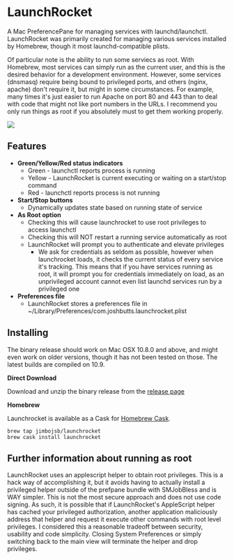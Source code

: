 LaunchRocket
============

A Mac PreferencePane for managing services with launchd/launchctl. LaunchRocket was primarily created for managing various services installed by Homebrew, though it most launchd-compatible plists.

Of particular note is the ability to run some serviecs as root. With Homebrew, most services can simply run as the current user, and this is the desired behavior for a development environment. However, some services (dnsmasq) require being bound to privileged ports, and others (nginx, apache) don't require it, but might in some circumstances. For example, many times it's just easier to run Apache on port 80 and 443 than to deal with code that might not like port numbers in the URLs. I recommend you only run things as root if you absolutely must to get them working properly.

<img src="https://raw2.github.com/jimbojsb/launchrocket/master/screenshots/LaunchRocket.png">

Features
--------
* **Green/Yellow/Red status indicators**
    * Green - launchctl reports process is running
    * Yellow - LaunchRocket is current executing or waiting on a start/stop command
    * Red - launchctl reports process is not running
* **Start/Stop buttons**
    * Dynamically updates state based on running state of service
* **As Root option**
    * Checking this will cause launchrocket to use root privileges to access launchctl
    * Checking this will NOT restart a running service automatically as root
    * LaunchRocket will prompt you to authenticate and elevate privileges
        * We ask for credentials as seldom as possible, however when launchrocket loads, it checks the current status of every service it's tracking. This means that if you have services running as root, it will prompt you for credentials immediately on load, as an unprivileged account cannot even list launchd services run by a privileged one
* **Preferences file**
    * LaunchRocket stores a preferences file in ~/Library/Preferences/com.joshbutts.launchrocket.plist
    
Installing
------------
The binary release should work on Mac OSX 10.8.0 and above, and might even work on older versions, though it has not been tested on those. The latest builds are compiled on 10.9.

**Direct Download**

Download and unzip the binary release from the [release page](https://github.com/jimbojsb/launchrocket/releases)

**Homebrew**

Launchrocket is available as a Cask for [Homebrew Cask](https://github.com/phinze/homebrew-cask). 

    brew tap jimbojsb/launchrocket
    brew cask install launchrocket
    
    
Further information about running as root
-----------------------------------------
LaunchRocket uses an applescript helper to obtain root privileges. This is a hack way of accomplishing it, but it avoids having to actually install a privileged helper outside of the prefpane bundle with SMJobBless and is WAY simpler. This is not the most secure approach and does not use code signing. As such, it is possible that if LaunchRocket's AppleScript helper has cached your privileged authorization, another application maliciously address that helper and request it execute other commands with root level privileges. I considered this a reasonable tradeoff between security, usability and code simplicity. Closing System Preferences or simply switching back to the main view will terminate the helper and drop privileges. 
